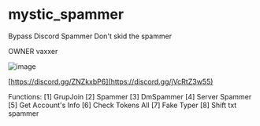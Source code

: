 # mystic_spammer
Bypass Discord Spammer
Don't skid the spammer 

OWNER vaxxer

![image](https://github.com/MysticSpammervaxxer/mystic_spammer/assets/157027432/9f2d3d79-34ef-4622-a23c-eabbf117553c)


[https://discord.gg/ZNZkxbP6](https://discord.gg/jVcRtZ3w55)

Functions:
[1] GrupJoin
[2] Spammer
[3] DmSpammer
[4] Server Spammer
[5] Get Account's Info
[6] Check Tokens All
[7] Fake Typer
[8] Shift txt spammer
